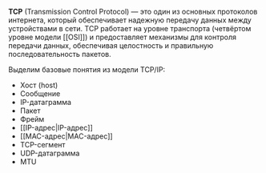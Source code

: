 **TCP** (Transmission Control Protocol) — это один из основных протоколов интернета, который обеспечивает надежную передачу данных между устройствами в сети. TCP работает на уровне транспорта (четвёртом уровне модели [[OSI]]) и предоставляет механизмы для контроля передачи данных, обеспечивая целостность и правильную последовательность пакетов.

Выделим базовые понятия из модели TCP/IP:    
- Хост (host)
- Сообщение
- IP-датаграмма
- Пакет
- Фрейм
- [[IP-адрес|IP-адрес]]
- [[MAC-адрес|MAC-адрес]]
- TCP-сегмент
- UDP-датаграмма
- MTU
